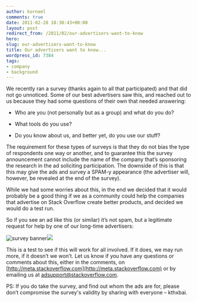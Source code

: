 ```yaml
---
author: korneel
comments: true
date: 2011-02-28 18:30:43+00:00
layout: post
redirect_from: /2011/02/our-advertisers-want-to-know
hero: 
slug: our-advertisers-want-to-know
title: Our advertisers want to know...
wordpress_id: 7384
tags:
- company
- background
---
```


We recently ran a survey (thanks again to all that participated) and that did not go unnoticed. Some of our best advertisers saw this, and reached out to us because they had some questions of their own that needed answering:



	
  * Who are you (not personally but as a group) and what do you do?

	
  * What tools do you use?

	
  * Do you know about us, and better yet, do you use our stuff?


The requirement for these types of surveys is that they do not bias the type of respondents one way or another, and to guarantee this the survey announcement cannot include the name of the company that’s sponsoring the research in the ad soliciting participation. The downside of this is that this may give the ads and survey a SPAM-y appearance (the advertiser will, however, be revealed at the end of the survey).

While we had some worries about this, in the end we decided that it would probably be a good thing if we as a community could help the companies that advertise on Stack Overflow create better products, and decided we would do a test run.

So if you see an ad like this (or similar) it’s not spam, but a legitimate request for help by one of our long-time advertisers:

![survey banner](http://blog.stackoverflow.com/wp-content/uploads/220x250_.NET-development.jpg)![](http://engine.adzerk.net/v/0/3251_3653_20_0/v.gif)

This is a test to see if this will work for all involved. If it does, we may run more, if it doesn’t we won’t. Let us know if you have any questions or comments about this, either in the comments, on [http://meta.stackoverflow.com](http://meta.stackoverflow.com) or by emailing us at [adsupport@stackoverflow.com](mailto:adsupport@stackoverflow.com).

PS: If you do take the survey, and find out whom the ads are for, please don’t compromise the survey's validity by sharing with everyone – kthxbai.


